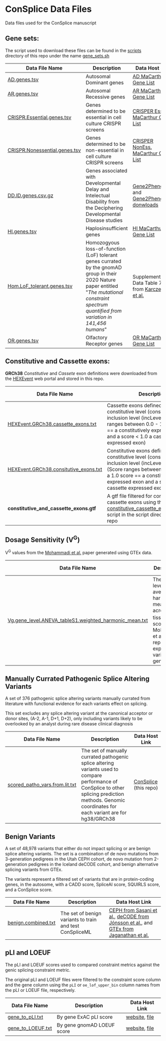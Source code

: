 # ConSplice Data Files

Data files used for the ConSplice manuscript


## Gene sets:

The script used to download these files can be found in the [scripts](https://github.com/mikecormier/ConSplice-manuscript/scripts/) directory of this repo under the name [gene_sets.sh](https://github.com/mikecormier/ConSplice-manuscript/scripts/gene_sets.sh)

| Data File Name | Description | Data Host Link |
| -------------- | ----------- | -------------- |
| [AD.genes.tsv](https://github.com/mikecormier/ConSplice-manuscript/blob/main/data/AD.genes.tsv) | Autosomal Dominant genes | [AD MaCarthur Gene List](https://github.com/macarthur-lab/gene_lists/blob/master/lists/berg_ad.tsv) |
| [AR.genes.tsv](https://github.com/mikecormier/ConSplice-manuscript/blob/main/data/AR.genes.tsv) | Autosomal Recessive genes | [AR MaCarthur Gene List](https://github.com/macarthur-lab/gene_lists/blob/master/lists/all_ar.tsv) |
| [CRISPR.Essential.genes.tsv](https://github.com/mikecormier/ConSplice-manuscript/blob/main/data/CRISPR.Essential.genes.tsv) | Genes determined to be essential in cell culture CRISPR screens | [CRISPER Ess. MaCarthur Gene List](https://github.com/macarthur-lab/gene_lists/blob/master/lists/CEGv2_subset_universe.tsv) |
| [CRISPR.Nonessential.genes.tsv](https://github.com/mikecormier/ConSplice-manuscript/blob/main/data/CRISPR.Nonessential.genes.tsv) | Genes determined to be non-essential in cell culture CRISPR screens | [CRISPER NonEss. MaCarthur Gene List](https://github.com/macarthur-lab/gene_lists/blob/master/lists/NEGv1_subset_universe.tsv) |
| [DD.ID.genes.csv.gz](https://github.com/mikecormier/ConSplice-manuscript/blob/main/data/DD.ID.genes.csv.gz) | Genes associated with Developmental Delay and Intelectual Disability from the Deciphering Developmental Disease studies | [Gene2Phenotype](https://www.ebi.ac.uk/gene2phenotype/) and [Gene2Phenotype donwloads](https://www.ebi.ac.uk/gene2phenotype/downloads/) |
| [HI.genes.tsv](https://github.com/mikecormier/ConSplice-manuscript/blob/main/data/HI.genes.tsv) | Haplosinsufficient genes | [HI MaCarthur Gene List](https://github.com/macarthur-lab/gene_lists/blob/master/lists/clingen_level3_genes_2018_09_13.tsv) |
| [Hom.LoF_tolerant.genes.tsv](https://github.com/mikecormier/ConSplice-manuscript/blob/main/data/Hom.LoF_tolerant.genes.tsv) | Homozogyous loss-of-function (LoF) tolerant genes currated by the gnomAD group in their 2020 Nature paper entitled "*The mutational constraint spectrum quantified from variation in 141,456 humans*" | Supplementary Data Table 7 from [Karczewski et al.](https://www.nature.com/articles/s41586-020-2308-7) |
| [OR.genes.tsv](https://github.com/mikecormier/ConSplice-manuscript/blob/main/data/OR.genes.tsv) | Olfactory Receptor genes | [OR MaCarthur Gene List](https://github.com/macarthur-lab/gene_lists/blob/master/lists/olfactory_receptors.tsv) |



## Constitutive and Cassette exons:

**GRCh38** *Constitutive* and *Cassete* exon definitions were downloaded from the [HEXEvent](http://hexevent.mmg.uci.edu/cgi-bin/HEXEvent/HEXEventWEB.cgi) web portal and stored in this repo. 

| Data File Name | Description | Data Host Link |
| -------------- | ----------- | -------------- |
| [HEXEvent.GRCh38.cassette_exons.txt](https://github.com/mikecormier/ConSplice-manuscript/blob/main/data/HEXEvent.GRCh38.cassette_exons.txt) | Cassette exons defined with a constitutive level (constitLevel) and inclusion level (incLevel) < 1.0. (Score ranges between 0.0 - 1.0, with a 1.0 == a constitutively expressed exon and a score < 1.0 a cassette expressed exon) | [HEXEvent](http://hexevent.mmg.uci.edu/cgi-bin/HEXEvent/HEXEventWEB.cgi) | 
| [HEXEvent.GRCh38.consitutive_exons.txt](https://github.com/mikecormier/ConSplice-manuscript/blob/main/data/HEXEvent.GRCh38.consitutive_exons.txt) | Constitutive exons defined with a constitutive level (constitLevel) and inclusion level (incLevel) == 1.0. (Score ranges between 0.0 - 1.0, with a 1.0 score == a constitutively expressed exon and a score < 1.0 a cassette expressed exon) | [HEXEvent](http://hexevent.mmg.uci.edu/cgi-bin/HEXEvent/HEXEventWEB.cgi) | 
| **constitutive_and_cassette_exons.gtf** | A gtf file filtered for constitutive and cassette exons using the [constitutive_cassette_exon_gtf_filter.py](https://github.com/mikecormier/ConSplice-manuscript/blob/main/scripts/constitutive_cassette_exons/constitutive_cassette_exon_gtf_filter.py) script in the script directory of this repo | [ConSplice Scripts](https://github.com/mikecormier/ConSplice-manuscript/tree/main/scripts/constitutive_cassette_exons) |



## Dosage Sensitivity (V<sup>G</sup>)

V<sup>G</sup> values from the [Mohammadi et al.](https://www.science.org/doi/10.1126/science.aay0256?) paper generated using GTEx data. 

| Data File Name | Description | Data Host Link |
| -------------- | ----------- | -------------- |
| [Vg.gene_level.ANEVA_tableS1.weighted_harmonic_mean.txt](https://github.com/mikecormier/ConSplice-manuscript/blob/main/data/Vg.gene_level.ANEVA_tableS1.weighted_harmonic_mean.txt) | The gene level averaged harmonic mean across tissues V<sup>G</sup> scores from Mohammadi et al. representing expression variation by gene. | Supplemental Table S1 from [Mohammadi et al.](https://www.science.org/doi/10.1126/science.aay0256?) | 


## Manually Currated Pathogenic Splice Altering Variants

A set of 376 pathogenic splice altering variants manually currated from literature with functional evidence for each variants effect on splicing.

This set excludes any splice altering variant at the canonical acceptor or donor sites, (A-2, A-1, D+1, D+2), only including variants likely to be overlooked by an analyst during rare disease clinical diagnosis 

| Data File Name | Description | Data Host Link |
| -------------- | ----------- | -------------- |
| [scored_patho_vars.from.lit.txt](https://github.com/mikecormier/ConSplice-manuscript/blob/main/data/scored_patho_vars.from.lit.txt) | The set of manually currated pathogenic splice altering variants used to compare performance of ConSplice to other splicing prediction methods. Genomic coordinates for each variant are for hg38/GRCh38 | [ConSplice](https://github.com/mikecormier/ConSplice-manuscript/tree/main/data) (this repo) |


## Benign Variants

A set of 48,978 variants that either do not impact splicing or are benign splice altering variants. The set is a combination of de novo mutations from 3-generation pedigrees in the Utah CEPH cohort, de novo mutation from 2-generation pedigrees in the Iceland deCODE cohort, and benign alternative splicing variants from GTEx. 

The variants represent a filtered set of variants that are in protein-coding genes, in the autosome, with a CADD score, SpliceAI score, SQUIRLS score, and a ConSplice score. 

| Data File Name | Description | Data Host Link |
| -------------- | ----------- | -------------- |
| [benign.combined.txt](https://github.com/mikecormier/ConSplice-manuscript/blob/main/data/benign.combined.txt) | The set of benign variants to train and test ConSpliceML | [CEPH from Sasani et al.](https://elifesciences.org/articles/46922), [deCODE from Jónsson et al.](https://www.nature.com/articles/nature24018), and [GTEx from Jaganathan et al.](https://www.sciencedirect.com/science/article/pii/S0092867418316295?via%3Dihub) |

## pLI and LOEUF

The pLI and LOEUF scores used to compared constraint metrics against the genic splicing constraint metric. 

The original pLI and LOEUF files were filtered to the constraint score column and the gene column using the `pLI` or `oe_lof_upper_bin` column names from the pLI or LOEUF file, respectively.  

| Data File Name | Description | Data Host Link |
| -------------- | ----------- | -------------- |
| [gene_to_pLI.txt](https://github.com/mikecormier/ConSplice-manuscript/blob/main/data/gene_to_pLI.txt) | By gene ExAC pLI score | [website](https://gnomad.broadinstitute.org/downloads#exac-constraint), [file](https://gnomad-public-us-east-1.s3.amazonaws.com/legacy/exac_browser/forweb_cleaned_exac_r03_march16_z_data_pLI_CNV-final.txt.gz) |
| [gene_to_LOEUF.txt](https://github.com/mikecormier/ConSplice-manuscript/blob/main/data/gene_to_LOEUF.txt) | By gene gnomAD LOEUF score | [website](https://gnomad.broadinstitute.org/downloads#v2-constraint), [file](https://gnomad-public-us-east-1.s3.amazonaws.com/release/2.1.1/constraint/gnomad.v2.1.1.lof_metrics.by_gene.txt.bgz) |





